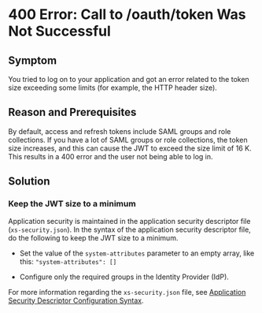 <!-- loio8f5ad63c3e8641ceb68b703313bb7277 -->

# 400 Error: Call to /oauth/token Was Not Successful



## Symptom

You tried to log on to your application and got an error related to the token size exceeding some limits \(for example, the HTTP header size\).



## Reason and Prerequisites

By default, access and refresh tokens include SAML groups and role collections. If you have a lot of SAML groups or role collections, the token size increases, and this can cause the JWT to exceed the size limit of 16 K. This results in a 400 error and the user not being able to log in.



## Solution



### Keep the JWT size to a minimum

Application security is maintained in the application security descriptor file \(`xs-security.json`\). In the syntax of the application security descriptor file, do the following to keep the JWT size to a minimum.

-   Set the value of the `system-attributes` parameter to an empty array, like this: `"system-attributes": []`


-   Configure only the required groups in the Identity Provider \(IdP\).



For more information regarding the `xs-security.json` file, see [Application Security Descriptor Configuration Syntax](https://help.sap.com/docs/BTP/65de2977205c403bbc107264b8eccf4b/517895a9612241259d6941dbf9ad81cb.html).

